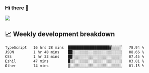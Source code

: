### Hi there 👋
<img align="center" src="https://github-readme-stats.vercel.app/api?username=Tumao727&show_icons=true&hide_title=true&theme=dracula" />


## 📈 Weekly development breakdown
<!--START_SECTION:waka-->

```txt
TypeScript   16 hrs 28 mins  ███████████████████▓░░░░░   78.94 %
JSON         1 hr 48 mins    ██░░░░░░░░░░░░░░░░░░░░░░░   08.66 %
CSS          1 hr 33 mins    ██░░░░░░░░░░░░░░░░░░░░░░░   07.45 %
Ezhil        47 mins         █░░░░░░░░░░░░░░░░░░░░░░░░   03.81 %
Other        14 mins         ▒░░░░░░░░░░░░░░░░░░░░░░░░   01.15 %
```

<!--END_SECTION:waka-->